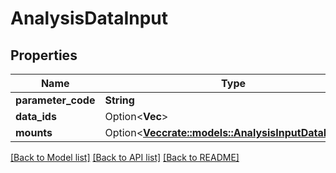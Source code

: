 # AnalysisDataInput

## Properties

Name | Type | Description | Notes
------------ | ------------- | ------------- | -------------
**parameter_code** | **String** |  | 
**data_ids** | Option<**Vec<String>**> |  | [optional]
**mounts** | Option<[**Vec<crate::models::AnalysisInputDataMount>**](AnalysisInputDataMount.md)> |  | [optional]

[[Back to Model list]](../README.md#documentation-for-models) [[Back to API list]](../README.md#documentation-for-api-endpoints) [[Back to README]](../README.md)


